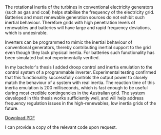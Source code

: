 
The rotational inertia of the turbines in conventional electricity generators (such as gas and coal) helps stabilise the frequency of the electricity grid.
Batteries and most renewable generation sources do not exhibit such inertial behaviour.
Therefore grids with high penetration levels of renewables and batteries will have large and rapid frequency deviations, which is undesirable.

Inverters can be programmed to mimic the inertial behaviour of conventional generators,
thereby contributing inertial support to the grid even though they lack physical inertia.
For batteries such functionality has been simulated but not experimentally verified.

In my bachelor's thesis I added droop control and inertia emulation to the control system of a programmable inverter.
Experimental testing confirmed that this functionality successfully controls the output power to closely match the behaviour of a system with real inertia.
The reaction time of this inertia emulation is 200 milliseconds, which is fast enough to be useful during most credible contingencies in the Australian grid.
The system developed in this thesis works sufficiently well, and will help address frequency regulation issues in the high-renewables, low inertia grids of the future.

<div class="center" id="download-wrap">
   <a href="Matthew_Davis_Thesis.pdf" class="button" id="download" >Download PDF</a>
</div>

I can provide a copy of the relevant code upon request.

